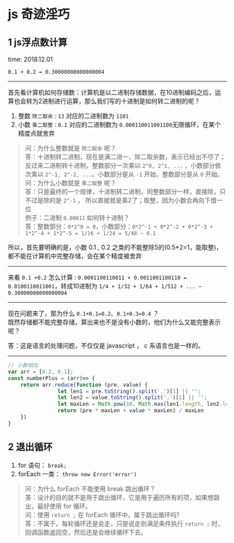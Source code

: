 # js 奇迹淫巧

## 1 js浮点数计算

time: 2018.12.01

`0.1 + 0.2 = 0.30000000000000004`

****

首先看计算机如何存储数：计算机是以二进制存储数据，在10进制编码之后，运算也会转为2进制进行运算，那么我们写的十进制是如何转二进制的呢？  

1. 整数 `除二取余` : `13` 对应的二进制数为 `1101`
2. 小数 `乘二取整` : `0.1` 对应的二进制数为 `0.000110011001100`无限循环，在某个精度点就舍弃

> 问：为什么整数就是 `除二取余` 呢？  
> 答：十进制转二进制，现在是满二进一，除二取余数，表示已经出不尽了；反过来二进制转十进制，整数部分一次乘以 `2^0, 2^1, ...` ，小数部分依次乘以 `2^-1, 2^-2, ...`。小数部分是从 `-1` 开始，整数部分是从 `0` 开始。  
> 问：为什么小数就是 `乘二取整` 呢？  
> 答：只是最终的一个规律，十进制转二进制，同整数部分一样，直接除，只不过是除的是 `2^-1` ， 所以直接就是乘2了；取整，因为小数会再向下借一位  
> 例子：二进制 `0.00011` 如何转十进制？  
> 答：整数部分：`0*2^0 = 0`，小数部分：`0*2^-1 + 0*2^-2 + 0*2^-3 + 1*2^-4 + 1*2^-5 = 1/16 + 1/24 = 5/48 ~ 0.1`

所以，首先要明确的是，小数 0.1 , 0.2 之类的不能整除5的(0.5*2=1，能取整)，都不能在计算机中完整存储，会在某个精度被舍弃

****

来看 `0.1 +0.2` 怎么计算 : `0.0001100110011 + 0.0011001100110 = 0.0100110011001`，转成10进制为 `1/4 + 1/32 + 1/64 + 1/512 + ... ~ 0.30000000000000004`

****

现在问题来了，那为什么 `0.1+0.1=0.2`、`0.1+0.3=0.4` ？  
既然存储都不能完整存储，算出来也不是没有小数的，他们为什么又能完整表示呢？

答：这是语言的处理问题，不仅仅是 javascript ， c 系语言也是一样的。

****

```javascript
// 小数相加
var arr = [0.2, 0.1];
const numberPlus = (arr)=> {
	return arr.reduce(function (pre, value) {
				let len1 = pre.toString().split('.')[1] || '';
				let len2 = value.toString().split('.')[1] || '';
				let maxLen = Math.pow(10, Math.max(len1.length, len2.length))
				return (pre * maxLen + value * maxLen) / maxLen
	})
}
```

## 2 退出循环

1. for 语句： `break;`
2. forEach 一类： `throw new Error('error')`

> 问：为什么 forEach 不能使用 break 跳出循环？  
> 答：设计的目的就不是用于跳出循环，它是用于遍历所有的项，如果想跳出，最好使用 for 循环。  
> 问：使用 `return ;` 在 forEach 循环中，属于跳出循环吗?  
> 答：不属于。每轮循环还是会走，只是说走到满足条件执行 `return ;` 时，回调函数返回空，然后还是会继续循环下去。
